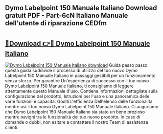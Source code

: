 ## Dymo Labelpoint 150 Manuale Italiano Download gratuit PDF - Part-6cN Italiano Manuale dell'utente di riparazione CEDfm

# <h2><a href="http://dff8f3.blite.top/?on=Dymo+Labelpoint+150+Manuale+Italiano">🔗Download 👉🔴 Dymo Labelpoint 150 Manuale Italiano</a></h2>

[![Dymo Labelpoint 150 Manuale Italiano download](https://i.imgur.com/lujVjoI.png)](http://dff8f3.blite.top/?on=Dymo+Labelpoint+150+Manuale+Italiano)
Guida passo passo questa guida suddivide il processo di utilizzo del tuo nuovo Dymo Labelpoint 150 Manuale Italiano in passaggi gestibili per un funzionamento senza sforzo. Per garantire Un'esperienza di successo con il tuo nuovo Dymo Labelpoint 150 Manuale Italiano, ti consigliamo di leggere attentamente questo Manuale d'uso. Contiene informazioni dettagliate sulla configurazione del prodotto, Istruzioni per l'uso e una panoramica delle varie funzioni e capacità. Goditi L'efficienza Dell'elenco delle funzionalità mentre usi il tuo nuovo Dymo Labelpoint 150 Manuale Italiano. Ci auguriamo che Dymo Labelpoint 150 Manuale Italiano sia stato un bene prezioso mentre navighi tra le funzionalità del tuo nuovo prodotto. In caso di domande o dubbi, non esitare a contattare il nostro Team di assistenza clienti.
